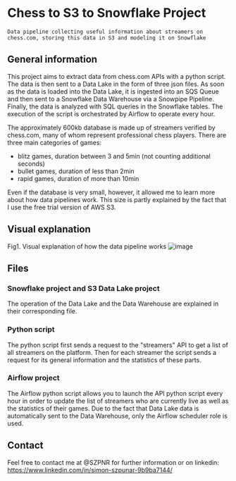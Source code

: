 # Chess to S3 to Snowflake Project

`Data pipeline collecting useful information about streamers on chess.com, storing this data in S3 and modeling it on Snowflake`


## General information

This project aims to extract data from chess.com APIs with a python script.
The data is then sent to a Data Lake in the form of three json files. As soon as the data is loaded into the Data Lake, it is ingested into an SQS Queue and then sent to a Snowflake Data Warehouse via a Snowpipe Pipeline. Finally, the data is analyzed with SQL queries in the Snowflake tables. The execution of the script is orchestrated by Airflow to operate every hour.

The approximately 600kb database is made up of streamers verified by chess.com, many of whom represent professional chess players. There are three main categories of games:
- blitz games, duration between 3 and 5min (not counting additional seconds)
- bullet games, duration of less than 2min
- rapid games, duration of more than 10min

Even if the database is very small, however, it allowed me to learn more about how data pipelines work.
This size is partly explained by the fact that I use the free trial version of AWS S3.

## Visual explanation

Fig1. Visual explanation of how the data pipeline works
![image](https://user-images.githubusercontent.com/94069984/164280584-9c8d7f87-c38f-4497-b3bc-ad6495e57f0b.png)

## Files

### Snowflake project and S3 Data Lake project

The operation of the Data Lake and the Data Warehouse are explained in their corresponding file.

### Python script 

The python script first sends a request to the "streamers" API to get a list of all streamers on the platform. Then for each streamer the script sends a request for its general information and the statistics of these parts.

### Airflow project

The Airflow python script allows you to launch the API python script every hour in order to update the list of streamers who are currently live as well as the statistics of their games. Due to the fact that Data Lake data is automatically sent to the Data Warehouse, only the Airflow scheduler role is used.

## Contact

Feel free to contact me at @SZPNR for further information or on linkedin:  
https://www.linkedin.com/in/simon-szpunar-9b9ba7144/
